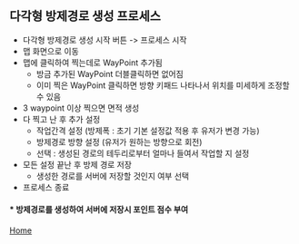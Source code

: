 ﻿## 다각형 방제경로 생성 프로세스

* 다각형 방제경로 생성 시작 버튼 -> 프로세스 시작
* 맵 화면으로 이동
* 맵에 클릭하여 찍는데로 WayPoint 추가됨  
    - 방금 추가된 WayPoint 더블클릭하면 없어짐  
    - 이미 찍은 WayPoint 클릭하면 방향 키패드 나타나서 위치를 미세하게 조정할 수 있음
* 3 waypoint 이상 찍으면 면적 생성
* 다 찍고 난 후 추가 설정
    - 작업간격 설정 (방제폭 : 초기 기본 설정값 적용 후 유저가 변경 가능)
    - 방제경로 방향 설정 (유저가 원하는 방향으로 회전)
    - 선택 : 생성된 경로의 테두리로부터 얼마나 들여서 작업할 지 설정
* 모든 설정 끝난 후 방제 경로 저장 
    - 생성한 경로를 서버에 저장할 것인지 여부 선택
* 프로세스 종료

####  * 방제경로를 생성하여 서버에 저장시 포인트 점수 부여

[Home](README.md)